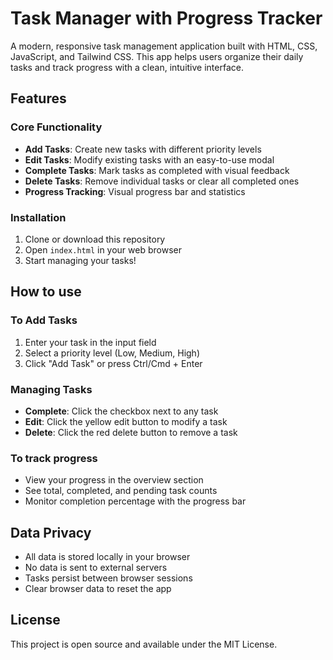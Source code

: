 # Task Manager with Progress Tracker

A modern, responsive task management application built with HTML, CSS, JavaScript, and Tailwind CSS. This app helps users organize their daily tasks and track progress with a clean, intuitive interface.

## Features

### Core Functionality
- **Add Tasks**: Create new tasks with different priority levels
- **Edit Tasks**: Modify existing tasks with an easy-to-use modal
- **Complete Tasks**: Mark tasks as completed with visual feedback
- **Delete Tasks**: Remove individual tasks or clear all completed ones
- **Progress Tracking**: Visual progress bar and statistics

### Installation
1. Clone or download this repository
2. Open `index.html` in your web browser
3. Start managing your tasks!


## How to use

### To Add Tasks
1. Enter your task in the input field
2. Select a priority level (Low, Medium, High)
3. Click "Add Task" or press Ctrl/Cmd + Enter

### Managing Tasks
- **Complete**: Click the checkbox next to any task
- **Edit**: Click the yellow edit button to modify a task
- **Delete**: Click the red delete button to remove a task

### To track progress
- View your progress in the overview section
- See total, completed, and pending task counts
- Monitor completion percentage with the progress bar

## Data Privacy

- All data is stored locally in your browser
- No data is sent to external servers
- Tasks persist between browser sessions
- Clear browser data to reset the app

## License


This project is open source and available under the MIT License.

